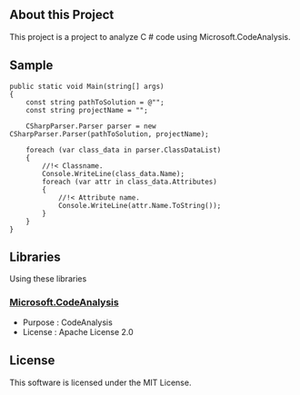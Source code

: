 ## About this Project
This project is a project to analyze C # code using Microsoft.CodeAnalysis.

## Sample
```CSharp
public static void Main(string[] args)
{
    const string pathToSolution = @"";
    const string projectName = "";

    CSharpParser.Parser parser = new CSharpParser.Parser(pathToSolution, projectName);

    foreach (var class_data in parser.ClassDataList)
    {
        //!< Classname.
        Console.WriteLine(class_data.Name);
        foreach (var attr in class_data.Attributes)
        {
            //!< Attribute name.
            Console.WriteLine(attr.Name.ToString());
        }
    }
}
```

## Libraries
Using these libraries

### [Microsoft.CodeAnalysis](https://github.com/dotnet/roslyn-analyzers)
* Purpose : CodeAnalysis
* License : Apache License 2.0

## License
This software is licensed under the MIT License.
